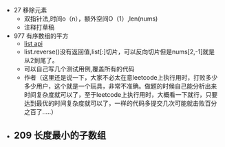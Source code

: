 - 27 移除元素
  - 双指针法,时间o（n），额外空间O（1）,len(nums)
  - 注释打草稿
- 977 有序数组的平方
  - [list api](https://www.runoob.com/python/python-lists.html)
  - list.reverse()没有返回值,list[:]切片，可以反向切片但是nums[2,-1]就是从2到尾了。
  - 可以自己写几个测试用例,覆盖所有的代码
  - 作者（这里还是说一下，大家不必太在意leetcode上执行用时，打败多少多少用户，这个就是一个玩具，非常不准确。做题的时候自己能分析出来时间复杂度就可以了，至于leetcode上执行用时，大概看一下就行，只要达到最优的时间复杂度就可以了，一样的代码多提交几次可能就击败百分之百了.....）
- 209 长度最小的子数组
  - 
